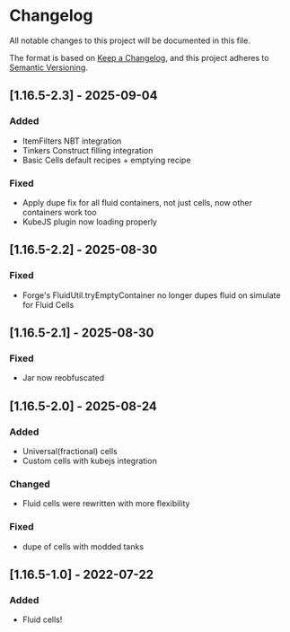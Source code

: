 # Changelog

All notable changes to this project will be documented in this file.

The format is based on [Keep a Changelog](https://keepachangelog.com/en/1.1.0/),
and this project adheres to [Semantic Versioning](https://semver.org/spec/v2.0.0.html).

## [1.16.5-2.3] - 2025-09-04

### Added

- ItemFilters NBT integration
- Tinkers Construct filling integration
- Basic Cells default recipes + emptying recipe

### Fixed

- Apply dupe fix for all fluid containers, not just cells, now other containers work too
- KubeJS plugin now loading properly

## [1.16.5-2.2] - 2025-08-30

### Fixed

- Forge's FluidUtil.tryEmptyContainer no longer dupes fluid on simulate for Fluid Cells 


## [1.16.5-2.1] - 2025-08-30

### Fixed

- Jar now reobfuscated


## [1.16.5-2.0] - 2025-08-24

### Added

- Universal(fractional) cells
- Custom cells with kubejs integration

### Changed

- Fluid cells were rewritten with more flexibility

### Fixed

- dupe of cells with modded tanks

## [1.16.5-1.0] - 2022-07-22

### Added

- Fluid cells!
